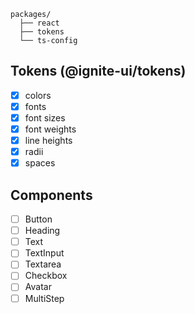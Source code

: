 ```
packages/
  ├── react
  ├── tokens
  └── ts-config
```

## Tokens (@ignite-ui/tokens)

- [x] colors
- [x] fonts
- [x] font sizes
- [x] font weights
- [x] line heights
- [x] radii
- [x] spaces

## Components

- [ ] Button
- [ ] Heading
- [ ] Text
- [ ] TextInput
- [ ] Textarea
- [ ] Checkbox
- [ ] Avatar
- [ ] MultiStep
